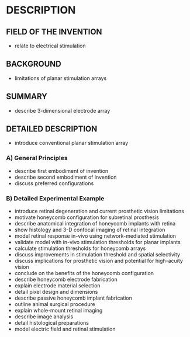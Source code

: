 # DESCRIPTION

## FIELD OF THE INVENTION

- relate to electrical stimulation

## BACKGROUND

- limitations of planar stimulation arrays

## SUMMARY

- describe 3-dimensional electrode array

## DETAILED DESCRIPTION

- introduce conventional planar stimulation array

### A) General Principles

- describe first embodiment of invention
- describe second embodiment of invention
- discuss preferred configurations

### B) Detailed Experimental Example

- introduce retinal degeneration and current prosthetic vision limitations
- motivate honeycomb configuration for subretinal prosthesis
- describe anatomical integration of honeycomb implants with retina
- show histology and 3-D confocal imaging of retinal integration
- model retinal response in-vivo using network-mediated stimulation
- validate model with in-vivo stimulation thresholds for planar implants
- calculate stimulation thresholds for honeycomb arrays
- discuss improvements in stimulation threshold and spatial selectivity
- discuss implications for prosthetic vision and potential for high-acuity vision
- conclude on the benefits of the honeycomb configuration
- describe honeycomb electrode fabrication
- explain electrode material selection
- detail pixel design and dimensions
- describe passive honeycomb implant fabrication
- outline animal surgical procedure
- explain whole-mount retinal imaging
- describe image analysis
- detail histological preparations
- model electric field and retinal stimulation

